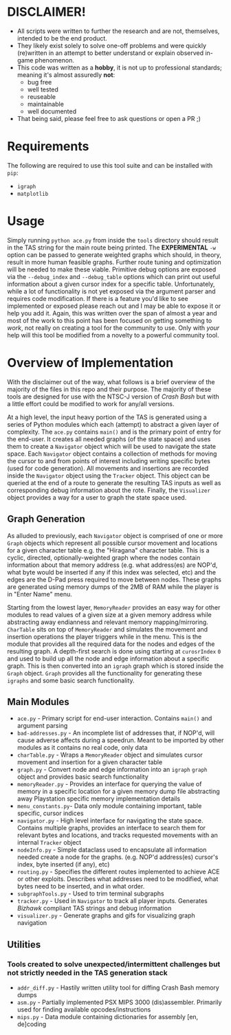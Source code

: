 # **DISCLAIMER!**

* All scripts were written to further the research and are not, themselves, intended to be the end product.
* They likely exist solely to solve one-off problems and were quickly (re)written in an attempt to better understand or explain observed in-game phenomenon.
* This code was written as a **hobby**, it is not up to professional standards; meaning it's almost assuredly **not**:
  * bug free
  * well tested
  * reuseable
  * maintainable
  * well documented
* That being said, please feel free to ask questions or open a PR ;)

# Requirements
The following are required to use this tool suite and can be installed with `pip`:
* `igraph`
* `matplotlib`

# Usage

Simply running `python ace.py` from inside the `tools` directory should result in the TAS string for the main route being printed. The **EXPERIMENTAL** `-w` option can be passed to generate weighted graphs which should, in theory, result in more human feasible graphs. Further route tuning and optimization will be needed to make these viable. Primitive debug options are exposed via the `--debug_index` and `--debug_table` options which can print out useful information about a given cursor index for a specific table. Unfortunately, while a lot of functionality is not yet exposed via the argument parser and requires code modification. If there is a feature you'd like to see implemented or exposed please reach out and I may be able to expose it or help you add it. Again, this was written over the span of almost a year and most of the work to this point has been focused on getting something to _work_, not really on creating a tool for the community to use. Only with _your_ help will this tool be modified from a novelty to a powerful community tool.

# Overview of Implementation

With the disclaimer out of the way, what follows is a brief overview of the majority of the files in this repo and their purpose. The majority of these tools are designed for use with the NTSC-J version of _Crash Bash_ but with a little effort could be modified to work for any/all versions.

At a high level, the input heavy portion of the TAS is generated using a series of Python modules which each (attempt) to abstract a given layer of complexity. The `ace.py` contains `main()` and is the primary point of entry for the end-user. It creates all needed graphs (of the state space) and uses them to create a `Navigator` object which will be used to navigate the state space. Each `Navigator` object contains a collection of methods for moving the cursor to and from points of interest including writing specific bytes (used for code generation). All movements and insertions are recorded inside the `Navigator` object using the `Tracker` object. This object can be queried at the end of a route to generate the resulting TAS inputs as well as corresponding debug information about the rote. Finally, the `Visualizer` object provides a way for a user to graph the state space used.

## Graph Generation

As alluded to previously, each `Navigator` object is comprised of one or more `Graph` objects which represent all possible cursor movement and locations for a given character table e.g. the "Hiragana" character table. This is a cyclic, directed, optionally-weighted graph where the nodes contain information about that memory address (e.g. what address(es) are NOP'd, what byte would be inserted if any if this index was selected, etc) and the edges are the D-Pad press required to move between nodes. These graphs are generated using memory dumps of the 2MB of RAM while the player is in "Enter Name" menu.

Starting from the lowest layer, `MemoryReader` provides an easy way for other modules to read values of a given size at a given memory address while abstracting away endianness and relevant memory mapping/mirroring. `CharTable` sits on top of `MemoryReader` and simulates the movement and insertion operations the player triggers while in the menu. This is the module that provides all the required data for the nodes and edges of the resulting graph. A depth-first search is done using starting at `curosrIndex` `0` and used to build up all the node and edge information about a specific graph. This is then converted into an `igraph` graph which is stored inside the `Graph` object. `Graph` provides all the functionality for generating these `igraphs` and some basic search functionality.

## Main Modules

* `ace.py` - Primary script for end-user interaction. Contains `main()` and argument parsing
* `bad-addresses.py` - An incomplete list of addresses that, if NOP'd, will cause adverse affects during a speedrun. Meant to be imported by other modules as it contains no real code, only data
* `charTable.py` - Wraps a `MemoryReader` object and simulates cursor movement and insertion for a given character table
* `graph.py` - Convert node and edge information into an `igraph` `graph` object and provides basic search functionality
* `memoryReader.py` - Provides an interface for querying the value of memory in a specific location for a given memory dump file abstracting away Playstation specific memory implementation details
* `menu_constants.py`- Data only module containing important, table specific, cursor indices
* `navigator.py` - High level interface for navigating the state space. Contains multiple graphs, provides an interface to search them for relevant bytes and locations, and tracks requested movements with an internal `Tracker` object
* `nodeInfo.py` - Simple dataclass used to encapsulate all information needed create a node for the graphs. (e.g. NOP'd address(es) cursor's index, byte inserted (if any), etc)
* `routing.py` - Specifies the different routes implemented to achieve ACE or other exploits. Describes what addresses need to be modified, what bytes need to be inserted, and in what order.
* `subgraphTools.py` - Used to trim terminal subgraphs
* `tracker.py` - Used in `Navigator` to track all player inputs. Generates _Bizhawk_ compliant TAS strings and debug information
* `visualizer.py` - Generate graphs and gifs for visualizing graph navigation

## Utilities
### Tools created to solve unexpected/intermittent challenges but not strictly needed in the TAS generation stack
* `addr_diff.py` - Hastily written utility tool for diffing Crash Bash memory dumps
* `asm.py` - Partially implemented PSX MIPS 3000 (dis)assembler. Primarily used for finding available opcodes/instructions
* `mips.py` - Data module containing dictionaries for assembly [en, de]coding
